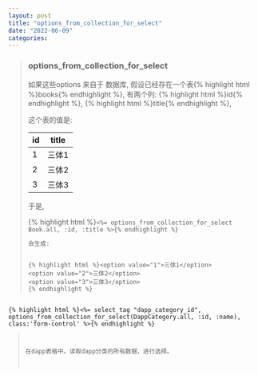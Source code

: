 ```yaml
---
layout: post
title: "options_from_collection_for_select"
date: "2022-06-09"
categories: 
---
```

<blockquote> 
<h3 id="optionsfromcollectionforselect">options_from_collection_for_select</h3> 
<p>如果这些options 来自于 数据库, 假设已经存在一个表{% highlight html %}books{% endhighlight %}, 有两个列: {% highlight html %}id{% endhighlight %}, {% highlight html %}title{% endhighlight %},</p> 
<p>这个表的值是:</p> 
<table>
<thead><tr>
<th>id</th>
<th>title</th>
</tr></thead>
<tbody>
<tr>
<td>1</td>
<td>三体1</td>
</tr>
<tr>
<td>2</td>
<td>三体2</td>
</tr>
<tr>
<td>3</td>
<td>三体3</td>
</tr>
</tbody>
</table>
<p>于是,</p> 
{% highlight html %}<code class="language-ruby">&lt;%= options_from_collection_for_select Book.all, :id, :title %&gt;{% endhighlight %} 
<p>会生成:</p> 
{% highlight html %}&lt;option value="1"&gt;三体1&lt;/option&gt;
&lt;option value="2"&gt;三体2&lt;/option&gt;
&lt;option value="3"&gt;三体3&lt;/option&gt;
{% endhighlight %} 
</blockquote> 
{% highlight html %}&lt;%= select_tag "dapp_category_id", options_from_collection_for_select(DappCategory.all, :id, :name), class:'form-control' %&gt;{% endhighlight %} 
<blockquote> 
<p>在dapp表格中。读取dapp分类的所有数据，进行选择。</p> 
</blockquote> 
<p></p> 
<p></p>
